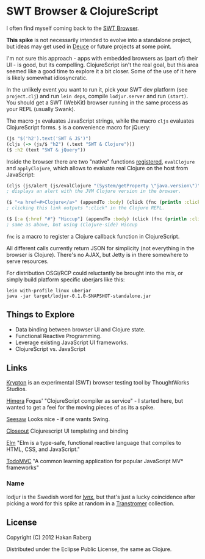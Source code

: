 # SWT Browser & ClojureScript

I often find myself coming back to the [SWT Browser](http://www.eclipse.org/swt/snippets/#browser).

**This spike** is not necessarily intended to evolve into a standalone project, but ideas may get used in [Deuce](https://github.com/hraberg/deuce) or future projects at some point.

I'm not sure this approach - apps with embedded browsers as (part of) their UI - is good, but its compelling.
ClojureScript isn't the real goal, but this area seemed like a good time to explore it a bit closer. Some of the use of it here is likely somewhat idiosyncratic.

In the unlikely event you want to run it, pick your SWT dev platform (see `project.clj`) and run `lein deps`, compile `lodjur.server` and run `(start)`. You should get a SWT (WebKit) browser running in the same process as your REPL (usually Swank).

The macro `js` evaluates JavaScript strings, while the macro `cljs` evaluates ClojureScript forms. `$` is a convenience macro for jQuery:

```clojure
(js "$('h2').text('SWT & JS')")
(cljs (-> (js/$ "h2") (.text "SWT & Clojure")))
($ :h2 (text "SWT & jQuery"))
```

Inside the browser there are two "native" functions [registered](http://git.eclipse.org/c/platform/eclipse.platform.swt.git/tree/examples/org.eclipse.swt.snippets/src/org/eclipse/swt/snippets/Snippet307.java), `evalClojure` and `applyClojure`, which allows to evaluate real Clojure on the host from JavaScript:

```clojure
(cljs (js/alert (js/evalClojure "(System/getProperty \"java.version\")")))
; displays an alert with the JVM Clojure version in the browser.

($ "<a href=#>Clojure</a>" (appendTo :body) (click (fnc (println :click))))
; clicking this link outputs ":click" in the Clojure REPL.

($ [:a {:href "#"} "Hiccup"] (appendTo :body) (click (fnc (println :click))))
; same as above, but using (Clojure-side) Hiccup
```

`fnc` is a macro to register a Clojure callback function in ClojureScript.

All different calls currently return JSON for simplicity (not everything in the browser is Clojure). There's no AJAX, but Jetty is in there somewhere to serve resources.

For distribution OSGi/RCP could reluctantly be brought into the mix, or simply build platform specific uberjars like this:

    lein with-profile linux uberjar
    java -jar target/lodjur-0.1.0-SNAPSHOT-standalone.jar


## Things to Explore

* Data binding between browser UI and Clojure state.
* Functional Reactive Programming.
* Leverage existing JavaScript UI frameworks.
* ClojureScript vs. JavaScript


## Links

[Krypton](https://github.com/thoughtworks/krypton) is an experimental (SWT) browser testing tool by ThoughtWorks Studios.

[Himera](https://github.com/fogus/himera) Fogus' "ClojureScript compiler as service" - I started here, but wanted to get a feel for the moving pieces of as its a spike.

[Seesaw](https://github.com/daveray/seesaw) Looks nice - if one wants Swing.

[Closeout](https://github.com/davesann/closeout) Clojurescript UI templating and binding

[Elm](http://elm-lang.org/) "Elm is a type-safe, functional reactive language that compiles to HTML, CSS, and JavaScript."

[TodoMVC](https://github.com/addyosmani/todomvc/) "A common learning application for popular JavaScript MV* frameworks"


### Name

lodjur is the Swedish word for [lynx](http://lynx.browser.org/), but that's just a lucky coincidence after picking a word for this spike at random in a [Transtromer](http://www.guardian.co.uk/books/2011/oct/06/nobel-prize-literature-tomas-transtromer) collection.


## License

Copyright (C) 2012 Hakan Raberg

Distributed under the Eclipse Public License, the same as Clojure.
